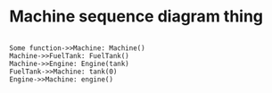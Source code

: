 # Machine sequence diagram thing

```mermaid

Some function->>Machine: Machine()
Machine->>FuelTank: FuelTank()
Machine->>Engine: Engine(tank)
FuelTank->>Machine: tank(0)
Engine->>Machine: engine()

```
